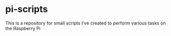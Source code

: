 # pi-scripts

This is a repository for small scripts I've created to perform various tasks on the Raspberry Pi
